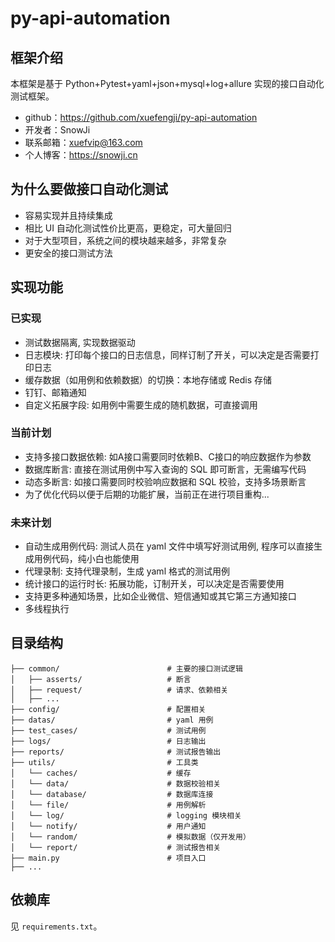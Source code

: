 # py-api-automation

## 框架介绍

本框架是基于 Python+Pytest+yaml+json+mysql+log+allure 实现的接口自动化测试框架。

+ github：https://github.com/xuefengji/py-api-automation
+ 开发者：SnowJi
+ 联系邮箱：xuefvip@163.com
+ 个人博客：https://snowji.cn

## 为什么要做接口自动化测试

+ 容易实现并且持续集成
+ 相比 UI 自动化测试性价比更高，更稳定，可大量回归
+ 对于大型项目，系统之间的模块越来越多，非常复杂
+ 更安全的接口测试方法

## 实现功能

### 已实现

+ 测试数据隔离, 实现数据驱动
+ 日志模块: 打印每个接口的日志信息，同样订制了开关，可以决定是否需要打印日志
+ 缓存数据（如用例和依赖数据）的切换：本地存储或 Redis 存储
+ 钉钉、邮箱通知
+ 自定义拓展字段: 如用例中需要生成的随机数据，可直接调用

### 当前计划

+ 支持多接口数据依赖: 如A接口需要同时依赖B、C接口的响应数据作为参数
+ 数据库断言: 直接在测试用例中写入查询的 SQL 即可断言，无需编写代码
+ 动态多断言: 如接口需要同时校验响应数据和 SQL 校验，支持多场景断言
+ 为了优化代码以便于后期的功能扩展，当前正在进行项目重构...

### 未来计划

+ 自动生成用例代码: 测试人员在 yaml 文件中填写好测试用例, 程序可以直接生成用例代码，纯小白也能使用
+ 代理录制: 支持代理录制，生成 yaml 格式的测试用例
+ 统计接口的运行时长: 拓展功能，订制开关，可以决定是否需要使用
+ 支持更多种通知场景，比如企业微信、短信通知或其它第三方通知接口
+ 多线程执行

## 目录结构

```
├── common/                        # 主要的接口测试逻辑
│   ├── asserts/                   # 断言
│   ├── request/                   # 请求、依赖相关
│   ├── ... 
├── config/                        # 配置相关
├── datas/                         # yaml 用例
├── test_cases/                    # 测试用例
├── logs/                          # 日志输出
├── reports/                       # 测试报告输出
├── utils/                         # 工具类
│   └── caches/                    # 缓存      
│   └── data/                      # 数据校验相关 
│   └── database/                  # 数据库连接
│   └── file/                      # 用例解析
│   └── log/                       # logging 模块相关
│   └── notify/                    # 用户通知
│   └── random/                    # 模拟数据（仅开发用）
│   └── report/                    # 测试报告相关
├── main.py                        # 项目入口
├── ...
```

## 依赖库

见 `requirements.txt`。
